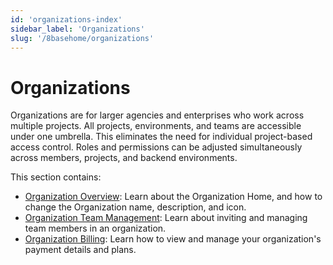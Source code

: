 ```yaml
---
id: 'organizations-index'
sidebar_label: 'Organizations'
slug: '/8basehome/organizations'
---
```

# Organizations

Organizations are for larger agencies and enterprises who work across multiple projects. All projects, environments, and teams are accessible under one umbrella. This eliminates the need for individual project-based access control. Roles and permissions can be adjusted simultaneously across members, projects, and backend environments.    
   
This section contains:

- [Organization Overview](organizations-overview.md): Learn about the Organization Home, and how to change the Organization name, description, and icon. 
- [Organization Team Management](organizations-team-management.md): Learn about inviting and managing team members in an organization.
- [Organization Billing](organizations-billing.md): Learn how to view and manage your organization's payment details and plans.
